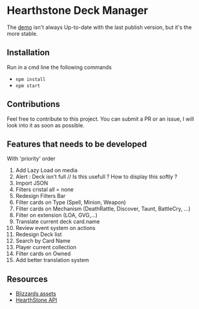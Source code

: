 Hearthstone Deck Manager
========================

The [demo](http://hearthstone.qsomazzi.fr) isn't always Up-to-date with the last publish version, but it's the more stable. 

Installation
------------

Run in a cmd line the following commands
- `npm install`
- `npm start`

Contributions
-------------

Feel free to contribute to this project. You can submit a PR or an issue, I will look into it as soon as possible.


Features that needs to be developed
-----------------------------------

With 'priority' order

1. Add Lazy Load on media
2. Alert : Deck isn't full // Is this usefull ? How to display this softly ? 
3. Import JSON
4. Filters cristal all = none
5. Redesign Filters Bar
6. Filter cards on Type (Spell, Minion, Weapon)
7. Filter cards on Mechanism (DeathRattle, Discover, Taunt, BattleCry, ...)
8. Filter on extension (LOA, GVG,...)
9. Translate current deck card.name
10. Review event system on actions
11. Redesign Deck list
12. Search by Card Name
13. Player current collection
14. Filter cards on Owned
15. Add better translation system



Resources
---------

- [Blizzards assets](http://blizzard.gamespress.com)
- [HearthStone API](https://market.mashape.com/omgvamp/hearthstone)
